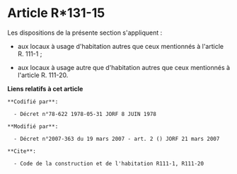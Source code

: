 # Article R*131-15

Les dispositions de la présente section s'appliquent :

- aux locaux à usage d'habitation autres que ceux mentionnés à l'article R. 111-1 ;

- aux locaux à usage autre que d'habitation autres que ceux mentionnés à l'article R. 111-20.

**Liens relatifs à cet article**

	**Codifié par**:

	  - Décret n°78-622 1978-05-31 JORF 8 JUIN 1978

	**Modifié par**:

	  - Décret n°2007-363 du 19 mars 2007 - art. 2 () JORF 21 mars 2007

	**Cite**:

	  - Code de la construction et de l'habitation R111-1, R111-20
